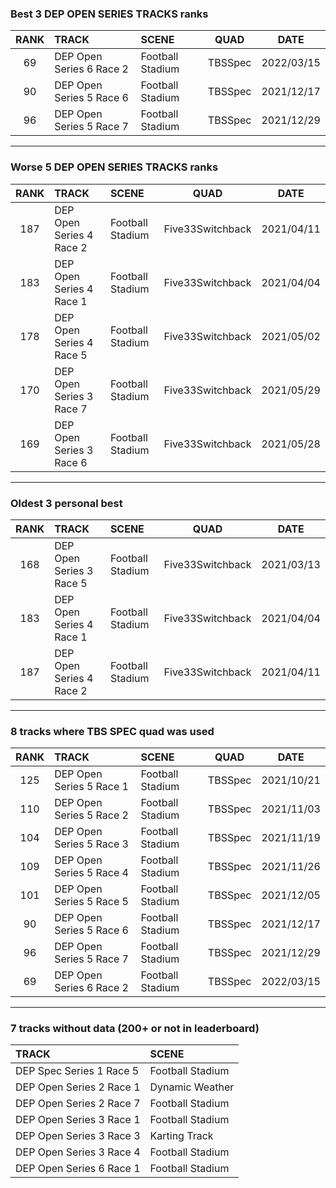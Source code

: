 ### Best 3 DEP OPEN SERIES TRACKS ranks
|RANK|TRACK|SCENE|QUAD|DATE|
|:---:|:---|:---|:---:|:---:|
|69|DEP Open Series 6 Race 2|Football Stadium|TBSSpec|2022/03/15|
|90|DEP Open Series 5 Race 6|Football Stadium|TBSSpec|2021/12/17|
|96|DEP Open Series 5 Race 7|Football Stadium|TBSSpec|2021/12/29|
---
### Worse 5 DEP OPEN SERIES TRACKS ranks
|RANK|TRACK|SCENE|QUAD|DATE|
|:---:|:---|:---|:---:|:---:|
|187|DEP Open Series 4 Race 2|Football Stadium|Five33Switchback|2021/04/11|
|183|DEP Open Series 4 Race 1|Football Stadium|Five33Switchback|2021/04/04|
|178|DEP Open Series 4 Race 5|Football Stadium|Five33Switchback|2021/05/02|
|170|DEP Open Series 3 Race 7|Football Stadium|Five33Switchback|2021/05/29|
|169|DEP Open Series 3 Race 6|Football Stadium|Five33Switchback|2021/05/28|
---
### Oldest 3 personal best
|RANK|TRACK|SCENE|QUAD|DATE|
|:---:|:---|:---|:---:|:---:|
|168|DEP Open Series 3 Race 5|Football Stadium|Five33Switchback|2021/03/13|
|183|DEP Open Series 4 Race 1|Football Stadium|Five33Switchback|2021/04/04|
|187|DEP Open Series 4 Race 2|Football Stadium|Five33Switchback|2021/04/11|
---
### 8 tracks where TBS SPEC quad was used
|RANK|TRACK|SCENE|QUAD|DATE|
|:---:|:---|:---|:---:|:---:|
|125|DEP Open Series 5 Race 1|Football Stadium|TBSSpec|2021/10/21|
|110|DEP Open Series 5 Race 2|Football Stadium|TBSSpec|2021/11/03|
|104|DEP Open Series 5 Race 3|Football Stadium|TBSSpec|2021/11/19|
|109|DEP Open Series 5 Race 4|Football Stadium|TBSSpec|2021/11/26|
|101|DEP Open Series 5 Race 5|Football Stadium|TBSSpec|2021/12/05|
|90|DEP Open Series 5 Race 6|Football Stadium|TBSSpec|2021/12/17|
|96|DEP Open Series 5 Race 7|Football Stadium|TBSSpec|2021/12/29|
|69|DEP Open Series 6 Race 2|Football Stadium|TBSSpec|2022/03/15|
---
### 7 tracks without data (200+ or not in leaderboard)
|TRACK|SCENE|
|:---|:---|
|DEP Spec Series 1 Race 5|Football Stadium|
|DEP Open Series 2 Race 1|Dynamic Weather|
|DEP Open Series 2 Race 7|Football Stadium|
|DEP Open Series 3 Race 1|Football Stadium|
|DEP Open Series 3 Race 3|Karting Track|
|DEP Open Series 3 Race 4|Football Stadium|
|DEP Open Series 6 Race 1|Football Stadium|
